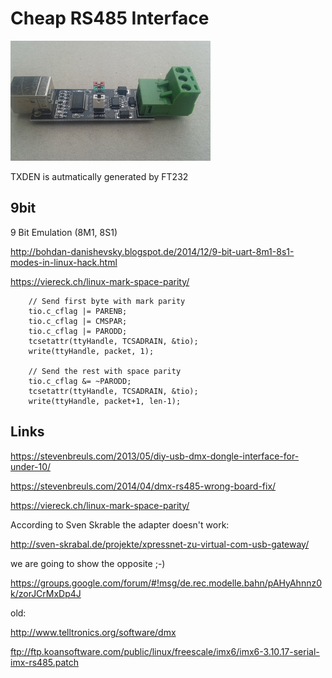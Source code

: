 Cheap RS485 Interface
=====================

[![alt-text](https://github.com/GBert/misc/raw/master/RS485/pictures/Cheap_RS485_s.jpg "RS485")](https://github.com/GBert/misc/raw/master/RS485/pictures/Cheap_RS485.jpg)

TXDEN is autmatically generated by FT232

9bit
----

9 Bit Emulation (8M1, 8S1)

http://bohdan-danishevsky.blogspot.de/2014/12/9-bit-uart-8m1-8s1-modes-in-linux-hack.html

https://viereck.ch/linux-mark-space-parity/

```
	// Send first byte with mark parity
	tio.c_cflag |= PARENB;
	tio.c_cflag |= CMSPAR;
	tio.c_cflag |= PARODD;
	tcsetattr(ttyHandle, TCSADRAIN, &tio);
	write(ttyHandle, packet, 1);

	// Send the rest with space parity
	tio.c_cflag &= ~PARODD;
	tcsetattr(ttyHandle, TCSADRAIN, &tio);
	write(ttyHandle, packet+1, len-1);
```

Links
-----
https://stevenbreuls.com/2013/05/diy-usb-dmx-dongle-interface-for-under-10/

https://stevenbreuls.com/2014/04/dmx-rs485-wrong-board-fix/

https://viereck.ch/linux-mark-space-parity/


According to Sven Skrable the adapter doesn't work:

http://sven-skrabal.de/projekte/xpressnet-zu-virtual-com-usb-gateway/

we are going to show the opposite ;-)

https://groups.google.com/forum/#!msg/de.rec.modelle.bahn/pAHyAhnnz0k/zorJCrMxDp4J

old:

http://www.telltronics.org/software/dmx

ftp://ftp.koansoftware.com/public/linux/freescale/imx6/imx6-3.10.17-serial-imx-rs485.patch
